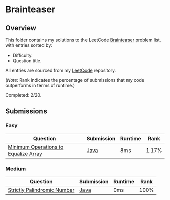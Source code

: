 # Brainteaser

## Overview
This folder contains my solutions to the LeetCode [Brainteaser](https://leetcode.com/problem-list/brainteaser/) problem list,
with entries sorted by:
- Difficulty.
- Question title.

All entries are sourced from my [LeetCode](https://github.com/shumarb/leetcode) repository.

(*Note*: Rank indicates the percentage of submissions that my code outperforms in terms of runtime.)

Completed: 2/20.

## Submissions
### Easy
| Question                                                                                                                | Submission                                                                                              | Runtime | Rank  |
|-------------------------------------------------------------------------------------------------------------------------|---------------------------------------------------------------------------------------------------------|---------|-------|
| [Minimum Operations to Equalize Array](https://leetcode.com/problems/minimum-operations-to-equalize-array/description/) | [Java](https://github.com/shumarb/leetcode/blob/main/submissions/MinimumOperationsToEqualizeArray.java) | 8ms     | 1.17% |

### Medium
| Question                                                                                                                | Submission                                                                                              | Runtime | Rank  |
|-------------------------------------------------------------------------------------------------------------------------|---------------------------------------------------------------------------------------------------------|---------|-------|
| [Strictly Palindromic Number](https://leetcode.com/problems/strictly-palindromic-number/description/)                   | [Java](https://github.com/shumarb/leetcode/blob/main/submissions/StrictlyPalindromicNumber.java)        | 0ms     | 100%  |